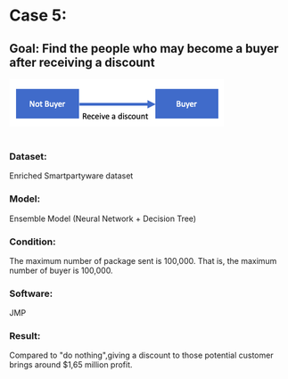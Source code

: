 # Case 5:					

## Goal: Find the people who may become a buyer after receiving a discount
![image](https://github.com/YingchuLo/Data-Warehousing-Business-Intelligence-and-Data-Mining/blob/master/project5/Screen%20Shot%202019-03-22%20at%203.44.45%20PM.png)
<br></br>
### Dataset: 
Enriched Smartpartyware dataset
### Model: 
Ensemble Model (Neural Network + Decision Tree)
### Condition: 
The maximum number of package sent is 100,000. That is, the maximum number of buyer is 100,000.
### Software: 
JMP
### Result:
Compared to "do nothing",giving a discount to those potential customer brings around $1,65 million profit. 





